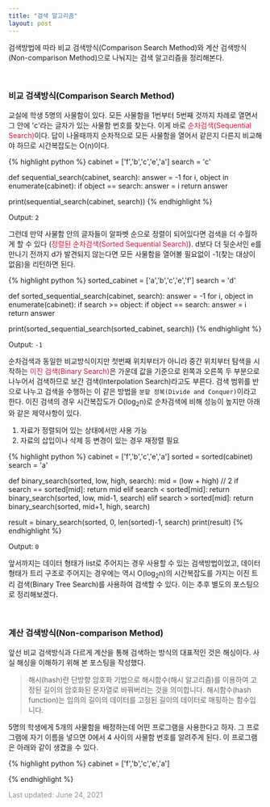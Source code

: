 ```yaml
---
title: "검색 알고리즘"
layout: post
---
```


검색방법에 따라 비교 검색방식(Comparison Search Method)와 계산 검색방식(Non-comparison Method)으로 나눠지는 검색 알고리즘을 정리해본다.

<br>

### 비교 검색방식(Comparison Search Method)

교실에 학생 5명의 사물함이 있다. 모든 사물함을 1번부터 5번째 것까지 차례로 열면서 그 안에 'c'라는 글자가 있는 사물함 번호를 찾는다. 이게 바로 <font color="crimson">순차검색(Sequential Search)</font>이다. 답이 나올때까지 순차적으로 모든 사물함을 열어서 같은지 다른지 비교해야 하므로 시간복잡도는 O(n)이다.

{% highlight python %}
cabinet = ['f','b','c','e','a']
search = 'c'

def sequential_search(cabinet, search):
  answer = -1
  for i, object in enumerate(cabinet):
    if object == search:
        answer = i
  return answer
  
print(sequential_search(cabinet, search))
{% endhighlight %}

Output:
```2```

그런데 만약 사물함 안의 글자들이 알파벳 순으로 정렬이 되어있다면 검색을 더 수월하게 할 수 있다 (<font color="crimson">정렬된 순차검색(Sorted Sequential Search)</font>). d보다 더 뒷순서인 e를 만나기 전까지 d가 발견되지 않는다면 모든 사물함을 열어볼 필요없이 -1(찾는 대상이 없음)을 리턴하면 된다.

{% highlight python %}
sorted_cabinet = ['a','b','c','e','f']
search = 'd'

def sorted_sequential_search(cabinet, search):
  answer = -1
  for i, object in enumerate(cabinet):
    if search >= object:
        if object == search:
            answer = i
  return answer
  
print(sorted_sequential_search(sorted_cabinet, search))
{% endhighlight %}

Output:
```-1```

순차검색과 동일한 비교방식이지만 첫번째 위치부터가 아니라 중간 위치부터 탐색을 시작하는 <font color="crimson">이진 검색(Binary Search)</font>은 가운데 값을 기준으로 왼쪽과 오른쪽 두 부분으로 나누어서 검색하므로 보간 검색(Interpolation Search)라고도 부른다. 검색 범위를 반으로 나누고 검색을 수행하는 이 같은 방법을 `분할 정복(Divide and Conquer)`이라고 한다. 이진 검색의 경우 시간복잡도가 O(log<sub>2</sub>n)로 순차검색에 비해 성능이 높지만 아래와 같은 제약사항이 있다.

1. 자료가 정렬되어 있는 상태에서만 사용 가능
2. 자료의 삽입이나 삭제 등 변경이 있는 경우 재정렬 필요

{% highlight python %}
cabinet = ['f','b','c','e','a']
sorted = sorted(cabinet)
search = 'a'

def binary_search(sorted, low, high, search):
    mid = (low + high) // 2 
    if search == sorted[mid]:
        return mid
    elif search < sorted[mid]:
        return binary_search(sorted, low, mid-1, search)
    elif search > sorted[mid]:
        return binary_search(sorted, mid+1, high, search)
    
result = binary_search(sorted, 0, len(sorted)-1, search)
print(result)
{% endhighlight %}

Output:
```0```

앞서까지는 데이터 형태가 list로 주어지는 경우 사용할 수 있는 검색방법이었고, 데이터 형태가 트리 구조로 주어지는 경우에는 역시 O(log<sub>2</sub>n)의 시간복잡도를 가지는 이진 트리 검색(Binary Tree Search)를 사용하여 검색할 수 있다. 이는 추후 별도의 포스팅으로 정리해보겠다.

<br>

### 계산 검색방식(Non-comparison Method)

앞선 비교 검색방식과 다르게 계산을 통해 검색하는 방식의 대표적인 것은 해싱이다. 사실 해싱을 이해하기 위해 본 포스팅을 작성했다. 

> 해시(hash)란 단방향 암호화 기법으로 해시함수(해시 알고리즘)를 이용하여 고정된 길이의 암호화된 문자열로 바꿔버리는 것을 의미합니다. 해시함수(hash function)는 임의의 길이의 데이터를 고정된 길이의 데이터로 매핑하는 함수입니다.

5명의 학생에게 5개의 사물함을 배정하는데 어떤 프로그램을 사용한다고 하자. 그 프로그램에 자기 이름을 넣으면 0에서 4 사이의 사물함 번호를 알려주게 된다. 이 프로그램은 아래와 같이 생겼을 수 있다.

{% highlight python %}
cabinet = ['f','b','c','e','a']

{% endhighlight %}

<font color='#909194'>Last updated: June 24, 2021</font>